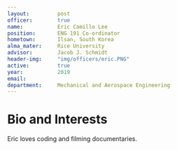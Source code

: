 ```yaml
---
layout:     	post
officer: 		true
name:      		Eric Camillo Lee
position: 		ENG 191 Co-ordinator
hometown: 		Ilsan, South Korea
alma_mater: 	Rice University
advisor: 		Jacob J. Schmidt
header-img: 	"img/officers/eric.PNG"
active: 		true
year:  			2019
email: 			
department: 	Mechanical and Aerospace Engineering
---
```


# Bio and Interests
Eric loves coding and filming documentaries. 

